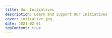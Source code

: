 ```yaml
---
title: Our Initiatives
description: Learn and Support Our Initiatives
cover: initiative.jpg
date: 2021-02-01
topContent: true
---
```

